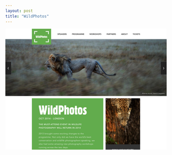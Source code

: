 ```yaml
---
layout: post
title: "WildPhotos"
---
```


<a class="thumbnail" href="http://wildphotos.org.uk/" target="_blank">
  <img src="/screenshots/wildphotos.jpg">
</a>
